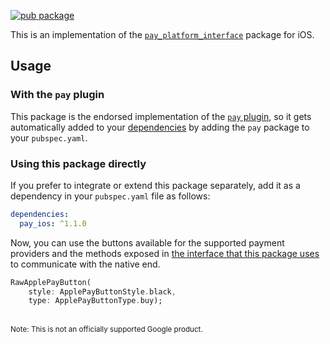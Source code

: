 [![pub package](https://img.shields.io/pub/v/pay_ios.svg)](https://pub.dartlang.org/packages/pay_ios)

This is an implementation of the [`pay_platform_interface`](https://github.com/google-pay/flutter-plugin/tree/main/pay_platform_interface) package for iOS.

## Usage

### With the `pay` plugin

This package is the endorsed implementation of the [`pay` plugin](https://pub.dev/packages/pay), so it gets automatically added to your [dependencies](https://flutter.dev/platform-plugins/) by adding the `pay` package to your `pubspec.yaml`.

### Using this package directly

If you prefer to integrate or extend this package separately, add it as a dependency in your `pubspec.yaml` file as follows:

```yaml
dependencies:
  pay_ios: ^1.1.0
```

Now, you can use the buttons available for the supported payment providers and the methods exposed in [the interface that this package uses](https://github.com/google-pay/flutter-plugin/tree/main/pay_platform_interface) to communicate with the native end.

```dart
RawApplePayButton(
    style: ApplePayButtonStyle.black,
    type: ApplePayButtonType.buy);
```

<br>
<sup>Note: This is not an officially supported Google product.</sup>